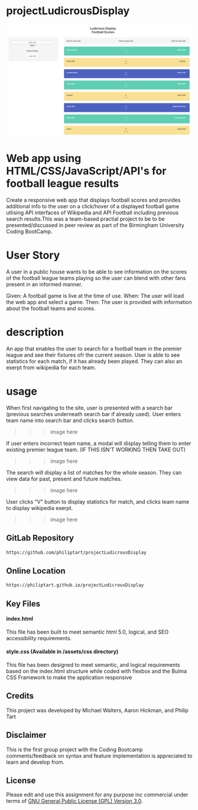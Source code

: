 # projectLudicrousDisplay

![image](https://github.com/philiptart/projectLudicrousDisplay/blob/main/assets/deployed-app-screenshot.png)

# Web app using HTML/CSS/JavaScript/API's for football league results

Create a responsive web app that displays football scores and provides additional info to the user on a click/hover of a displayed football game utlising API interfaces of Wikipedia and API Football including previous search results.This was a team-based practial project to be to be presented/discussed in peer review as part of the Birmingham University Coding BootCamp.

# User Story

A user in a public house wants to be able to see information on the scores of the football league teams playing so the user can blend with other fans present in an informed manner.

Given: A football game is live at the time of use.
When: The user will load the web app and select a game.
Then: The user is provided with information about the football teams and scores.

# description 
An app that enables the user to search for a football team in the premier league and see their fixtures ofr the current season. User is able to see statistics for each match, if it has already been played. They can also an exerpt from wikipedia for each team.

# usage 
When first navigating to the site, user is presented with a search bar (previous searches underneath search bar if already used). User enters team name into search bar and clicks search button.
>>> image here 

If user enters incorrect team name, a modal will display telling them to enter existing premier league team. (IF THIS ISN'T WORKING THEN TAKE OUT)
>>> image here

The search will display a list of matches for the whole season. They can view data for past, present and future matches. 
>>> image here 

User clicks "V" button to display statistics for match, and clicks team name to display wikipedia exerpt.
>>> image here


## GitLab Repository

```bash
https://github.com/philiptart/projectLudicrousDisplay
```
## Online Location

```bash
https://philiptart.github.io/projectLudicrousDisplay
```

## Key Files

#### index.html

This file has been built to meet semantic html 5.0, logical, and SEO accessibility requirements.

#### style.css (Available in /assets/css directory)

This file has been designed to meet semantic, and logical requirements based on the index.html structure while coded with flexbox and the Bulma CSS Framework to make the application responsive

## Credits

This project was developed by Michael Walters, Aaron Hickman, and Philip Tart

## Disclaimer

This is the first group project with the Coding Bootcamp comments/feedback on syntax and feature implementation is appreciated to learn and develop from.

## License

Please edit and use this assignment for any purpose inc commercial under terms of [GNU General Public License (GPL) Version 3.0](https://www.gnu.org/licenses/gpl-3.0.html).
